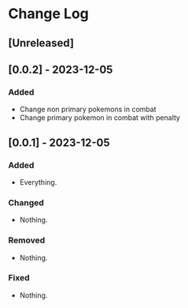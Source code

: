 # Change Log

## [Unreleased]



## [0.0.2] - 2023-12-05
### Added
- Change non primary pokemons in combat
- Change primary pokemon in combat with penalty


## [0.0.1] - 2023-12-05
### Added
- Everything.

### Changed
- Nothing.

### Removed
- Nothing.

### Fixed
- Nothing.


